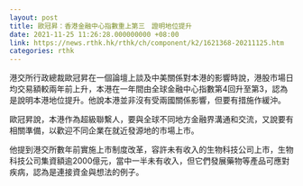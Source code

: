 ```yaml
---
layout: post
title: 歐冠昇：香港金融中心指數重上第三　證明地位提升　
date: 2021-11-25 11:26:28.000000000 +08:00
link: https://news.rthk.hk/rthk/ch/component/k2/1621368-20211125.htm
categories: rthk
---
```


港交所行政總裁歐冠昇在一個論壇上談及中美關係對本港的影響時說，港股市場日均交易額較兩年前上升，本港在一年間由全球金融中心指數第4回升至第3，認為是說明本港地位提升。他說本港並非沒有受兩國關係影響，但要有措施作緩沖。 

歐冠昇說，本港作為超級聯繫人，要與全球不同地方金融界溝通和交流，又說要有相關準備，以歡迎不同企業在就近發源地的市場上市。

他提到港交所數年前實施上市制度改革，容許未有收入的生物科技公司上市，生物科技公司集資額逾2000億元，當中一半未有收入，但它們發展藥物等產品可應對疾病，認為是連接資金與想法的例子。
